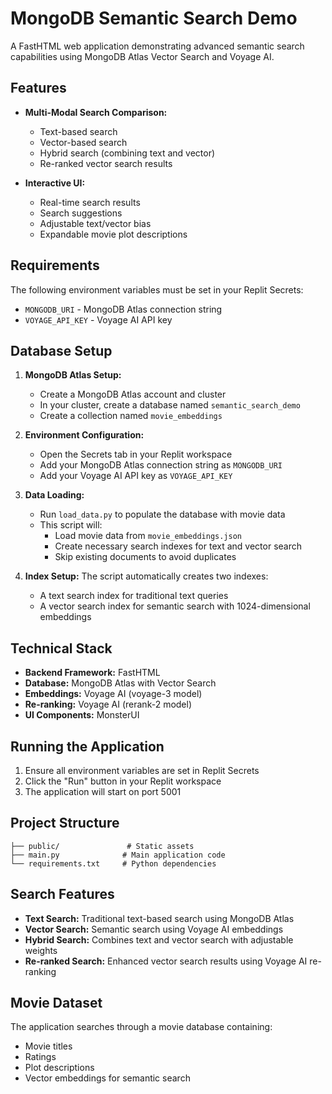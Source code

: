
# MongoDB Semantic Search Demo

A FastHTML web application demonstrating advanced semantic search capabilities using MongoDB Atlas Vector Search and Voyage AI.

## Features

- **Multi-Modal Search Comparison:**
  - Text-based search
  - Vector-based search
  - Hybrid search (combining text and vector)
  - Re-ranked vector search results

- **Interactive UI:**
  - Real-time search results
  - Search suggestions
  - Adjustable text/vector bias
  - Expandable movie plot descriptions

## Requirements

The following environment variables must be set in your Replit Secrets:

- `MONGODB_URI` - MongoDB Atlas connection string
- `VOYAGE_API_KEY` - Voyage AI API key

## Database Setup

1. **MongoDB Atlas Setup:**
   - Create a MongoDB Atlas account and cluster
   - In your cluster, create a database named `semantic_search_demo`
   - Create a collection named `movie_embeddings`

2. **Environment Configuration:**
   - Open the Secrets tab in your Replit workspace
   - Add your MongoDB Atlas connection string as `MONGODB_URI`
   - Add your Voyage AI API key as `VOYAGE_API_KEY`

3. **Data Loading:**
   - Run `load_data.py` to populate the database with movie data
   - This script will:
     - Load movie data from `movie_embeddings.json`
     - Create necessary search indexes for text and vector search
     - Skip existing documents to avoid duplicates

4. **Index Setup:**
   The script automatically creates two indexes:
   - A text search index for traditional text queries
   - A vector search index for semantic search with 1024-dimensional embeddings

## Technical Stack

- **Backend Framework:** FastHTML
- **Database:** MongoDB Atlas with Vector Search
- **Embeddings:** Voyage AI (voyage-3 model)
- **Re-ranking:** Voyage AI (rerank-2 model)
- **UI Components:** MonsterUI

## Running the Application

1. Ensure all environment variables are set in Replit Secrets
2. Click the "Run" button in your Replit workspace
3. The application will start on port 5001

## Project Structure

```
├── public/               # Static assets
├── main.py              # Main application code
└── requirements.txt     # Python dependencies
```

## Search Features

- **Text Search:** Traditional text-based search using MongoDB Atlas
- **Vector Search:** Semantic search using Voyage AI embeddings
- **Hybrid Search:** Combines text and vector search with adjustable weights
- **Re-ranked Search:** Enhanced vector search results using Voyage AI re-ranking

## Movie Dataset

The application searches through a movie database containing:
- Movie titles
- Ratings
- Plot descriptions
- Vector embeddings for semantic search
